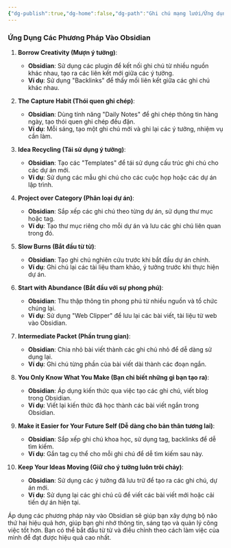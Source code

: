 ```yaml
---
{"dg-publish":true,"dg-home":false,"dg-path":"Ghi chú mạng lưới/Ứng dụng secondbrain vào obsidian.md","permalink":"/ghi-chu-mang-luoi/ung-dung-secondbrain-vao-obsidian/","dgPassFrontmatter":true,"noteIcon":"","updated":"2025-01-01T22:51:28.817+07:00"}
---
```


### Ứng Dụng Các Phương Pháp Vào Obsidian

1. **Borrow Creativity (Mượn ý tưởng)**:
   - **Obsidian**: Sử dụng các plugin để kết nối ghi chú từ nhiều nguồn khác nhau, tạo ra các liên kết mới giữa các ý tưởng.
   - **Ví dụ**: Sử dụng "Backlinks" để thấy mối liên kết giữa các ghi chú khác nhau.

2. **The Capture Habit (Thói quen ghi chép)**:
   - **Obsidian**: Dùng tính năng "Daily Notes" để ghi chép thông tin hàng ngày, tạo thói quen ghi chép đều đặn.
   - **Ví dụ**: Mỗi sáng, tạo một ghi chú mới và ghi lại các ý tưởng, nhiệm vụ cần làm.

3. **Idea Recycling (Tái sử dụng ý tưởng)**:
   - **Obsidian**: Tạo các "Templates" để tái sử dụng cấu trúc ghi chú cho các dự án mới.
   - **Ví dụ**: Sử dụng các mẫu ghi chú cho các cuộc họp hoặc các dự án lập trình.

4. **Project over Category (Phân loại dự án)**:
   - **Obsidian**: Sắp xếp các ghi chú theo từng dự án, sử dụng thư mục hoặc tag.
   - **Ví dụ**: Tạo thư mục riêng cho mỗi dự án và lưu các ghi chú liên quan trong đó.

5. **Slow Burns (Bắt đầu từ từ)**:
   - **Obsidian**: Tạo ghi chú nghiên cứu trước khi bắt đầu dự án chính.
   - **Ví dụ**: Ghi chú lại các tài liệu tham khảo, ý tưởng trước khi thực hiện dự án.

6. **Start with Abundance (Bắt đầu với sự phong phú)**:
   - **Obsidian**: Thu thập thông tin phong phú từ nhiều nguồn và tổ chức chúng lại.
   - **Ví dụ**: Sử dụng "Web Clipper" để lưu lại các bài viết, tài liệu từ web vào Obsidian.

7. **Intermediate Packet (Phần trung gian)**:
   - **Obsidian**: Chia nhỏ bài viết thành các ghi chú nhỏ để dễ dàng sử dụng lại.
   - **Ví dụ**: Ghi chú từng phần của bài viết dài thành các đoạn ngắn.

8. **You Only Know What You Make (Bạn chỉ biết những gì bạn tạo ra)**:
   - **Obsidian**: Áp dụng kiến thức qua việc tạo các ghi chú, viết blog trong Obsidian.
   - **Ví dụ**: Viết lại kiến thức đã học thành các bài viết ngắn trong Obsidian.

9. **Make it Easier for Your Future Self (Dễ dàng cho bản thân tương lai)**:
   - **Obsidian**: Sắp xếp ghi chú khoa học, sử dụng tag, backlinks để dễ tìm kiếm.
   - **Ví dụ**: Gắn tag cụ thể cho mỗi ghi chú để dễ tìm kiếm sau này.

10. **Keep Your Ideas Moving (Giữ cho ý tưởng luôn trôi chảy)**:
    - **Obsidian**: Sử dụng các ý tưởng đã lưu trữ để tạo ra các ghi chú, dự án mới.
    - **Ví dụ**: Sử dụng lại các ghi chú cũ để viết các bài viết mới hoặc cải tiến dự án hiện tại.

Áp dụng các phương pháp này vào Obsidian sẽ giúp bạn xây dựng bộ não thứ hai hiệu quả hơn, giúp bạn ghi nhớ thông tin, sáng tạo và quản lý công việc tốt hơn. Bạn có thể bắt đầu từ từ và điều chỉnh theo cách làm việc của mình để đạt được hiệu quả cao nhất. 






 